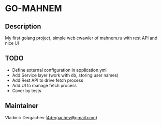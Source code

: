 # GO-MAHNEM

## Description 
My first golang project, simple web cwawler of mahnem.ru with rest API and nice UI

## TODO
- Define external configuration in application.yml
- Add Service layer (work with db, storing user names)
- Add Rest API to drive fetch process
- Add UI to manage fetch process 
- Cover by tests

## Maintainer
Vladimir Dergachev (4dergachev@gmail.com)